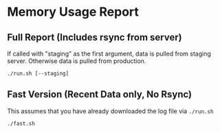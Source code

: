 Memory Usage Report
===================


Full Report (Includes rsync from server)
----------------------------------------


If called with "staging" as the first argument, data is pulled from staging server.
Otherwise data is pulled from production.

    ./run.sh [--staging]



Fast Version (Recent Data only, No Rsync)
-----------------------------------------

This assumes that you have already downloaded the log file via `./run.sh`

    ./fast.sh
